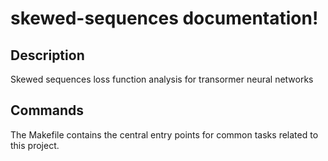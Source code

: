 # skewed-sequences documentation!

## Description

Skewed sequences loss function analysis for transormer neural networks

## Commands

The Makefile contains the central entry points for common tasks related to this project.
